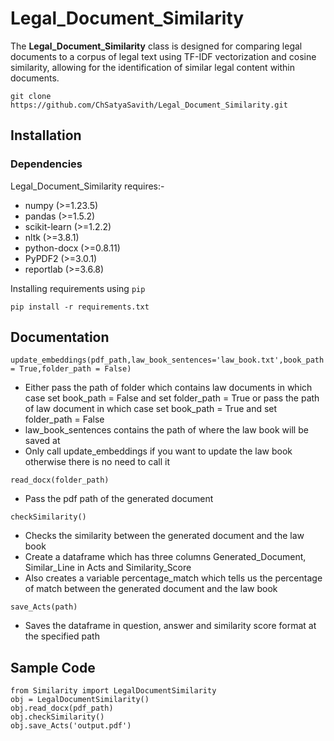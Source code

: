 # Legal_Document_Similarity
The **Legal_Document_Similarity** class is designed for comparing legal documents to a corpus of legal text using TF-IDF vectorization and cosine similarity, allowing for the identification of similar legal content within documents.
````
git clone https://github.com/ChSatyaSavith/Legal_Document_Similarity.git
````
## Installation
### Dependencies
Legal_Document_Similarity requires:-
- numpy (>=1.23.5)
- pandas (>=1.5.2)
- scikit-learn (>=1.2.2)
- nltk (>=3.8.1)
- python-docx (>=0.8.11)
- PyPDF2 (>=3.0.1)
- reportlab (>=3.6.8)

Installing requirements using ``pip``

    pip install -r requirements.txt



## Documentation

````
update_embeddings(pdf_path,law_book_sentences='law_book.txt',book_path = True,folder_path = False)
````
- Either pass the path of folder which contains law documents in which case set book_path = False and set folder_path = True or pass the path of law document in which case set book_path = True and set folder_path = False
- law_book_sentences contains the path of where the law book will be saved at
- Only call update_embeddings if you want to update the law book otherwise there is no need to call it

````
read_docx(folder_path)
````
- Pass the pdf path of the generated document

````
checkSimilarity()
````
- Checks the similarity between the generated document and the law book
- Create a dataframe which has three columns Generated_Document, Similar_Line in Acts and Similarity_Score
- Also creates a variable percentage_match which tells us the percentage of match between the generated document and the law book

````
save_Acts(path)
````
- Saves the dataframe in question, answer and similarity score format at the specified path

## Sample Code
````
from Similarity import LegalDocumentSimilarity
obj = LegalDocumentSimilarity()
obj.read_docx(pdf_path)
obj.checkSimilarity()
obj.save_Acts('output.pdf')
````
